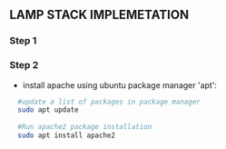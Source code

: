 ## LAMP STACK IMPLEMETATION

### Step 1 



### Step 2
- install apache using ubuntu package manager 'apt':

<!-- Code Blocks -->

```bash
  #update a list of packages in package manager
  sudo apt update
  
  #Run apache2 package installation
  sudo apt install apache2
  
```


